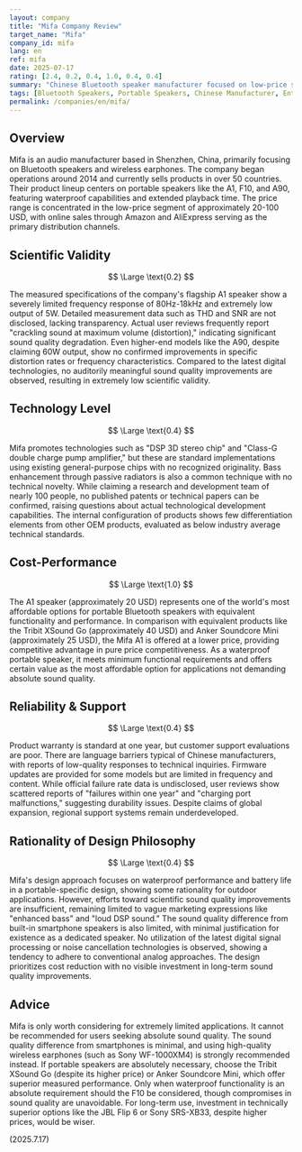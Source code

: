 ```yaml
---
layout: company
title: "Mifa Company Review"
target_name: "Mifa"
company_id: mifa
lang: en
ref: mifa
date: 2025-07-17
rating: [2.4, 0.2, 0.4, 1.0, 0.4, 0.4]
summary: "Chinese Bluetooth speaker manufacturer focused on low-price segments but facing significant challenges in technical standards and sound quality."
tags: [Bluetooth Speakers, Portable Speakers, Chinese Manufacturer, Entry Level]
permalink: /companies/en/mifa/
---
```


## Overview

Mifa is an audio manufacturer based in Shenzhen, China, primarily focusing on Bluetooth speakers and wireless earphones. The company began operations around 2014 and currently sells products in over 50 countries. Their product lineup centers on portable speakers like the A1, F10, and A90, featuring waterproof capabilities and extended playback time. The price range is concentrated in the low-price segment of approximately 20-100 USD, with online sales through Amazon and AliExpress serving as the primary distribution channels.

## Scientific Validity

$$ \Large \text{0.2} $$

The measured specifications of the company's flagship A1 speaker show a severely limited frequency response of 80Hz-18kHz and extremely low output of 5W. Detailed measurement data such as THD and SNR are not disclosed, lacking transparency. Actual user reviews frequently report "crackling sound at maximum volume (distortion)," indicating significant sound quality degradation. Even higher-end models like the A90, despite claiming 60W output, show no confirmed improvements in specific distortion rates or frequency characteristics. Compared to the latest digital technologies, no auditorily meaningful sound quality improvements are observed, resulting in extremely low scientific validity.

## Technology Level

$$ \Large \text{0.4} $$

Mifa promotes technologies such as "DSP 3D stereo chip" and "Class-G double charge pump amplifier," but these are standard implementations using existing general-purpose chips with no recognized originality. Bass enhancement through passive radiators is also a common technique with no technical novelty. While claiming a research and development team of nearly 100 people, no published patents or technical papers can be confirmed, raising questions about actual technological development capabilities. The internal configuration of products shows few differentiation elements from other OEM products, evaluated as below industry average technical standards.

## Cost-Performance

$$ \Large \text{1.0} $$

The A1 speaker (approximately 20 USD) represents one of the world's most affordable options for portable Bluetooth speakers with equivalent functionality and performance. In comparison with equivalent products like the Tribit XSound Go (approximately 40 USD) and Anker Soundcore Mini (approximately 25 USD), the Mifa A1 is offered at a lower price, providing competitive advantage in pure price competitiveness. As a waterproof portable speaker, it meets minimum functional requirements and offers certain value as the most affordable option for applications not demanding absolute sound quality.

## Reliability & Support

$$ \Large \text{0.4} $$

Product warranty is standard at one year, but customer support evaluations are poor. There are language barriers typical of Chinese manufacturers, with reports of low-quality responses to technical inquiries. Firmware updates are provided for some models but are limited in frequency and content. While official failure rate data is undisclosed, user reviews show scattered reports of "failures within one year" and "charging port malfunctions," suggesting durability issues. Despite claims of global expansion, regional support systems remain underdeveloped.

## Rationality of Design Philosophy

$$ \Large \text{0.4} $$

Mifa's design approach focuses on waterproof performance and battery life in a portable-specific design, showing some rationality for outdoor applications. However, efforts toward scientific sound quality improvements are insufficient, remaining limited to vague marketing expressions like "enhanced bass" and "loud DSP sound." The sound quality difference from built-in smartphone speakers is also limited, with minimal justification for existence as a dedicated speaker. No utilization of the latest digital signal processing or noise cancellation technologies is observed, showing a tendency to adhere to conventional analog approaches. The design prioritizes cost reduction with no visible investment in long-term sound quality improvements.

## Advice

Mifa is only worth considering for extremely limited applications. It cannot be recommended for users seeking absolute sound quality. The sound quality difference from smartphones is minimal, and using high-quality wireless earphones (such as Sony WF-1000XM4) is strongly recommended instead. If portable speakers are absolutely necessary, choose the Tribit XSound Go (despite its higher price) or Anker Soundcore Mini, which offer superior measured performance. Only when waterproof functionality is an absolute requirement should the F10 be considered, though compromises in sound quality are unavoidable. For long-term use, investment in technically superior options like the JBL Flip 6 or Sony SRS-XB33, despite higher prices, would be wiser.

(2025.7.17)